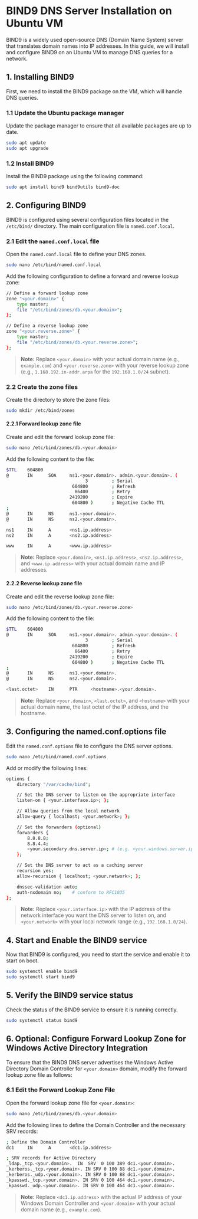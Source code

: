 # BIND9 DNS Server Installation on Ubuntu VM

BIND9 is a widely used open-source DNS (Domain Name System) server that translates domain names into IP addresses. In this guide, we will install and configure BIND9 on an Ubuntu VM to manage DNS queries for a network.

## 1. Installing BIND9

First, we need to install the BIND9 package on the VM, which will handle DNS queries.

### 1.1 Update the Ubuntu package manager

Update the package manager to ensure that all available packages are up to date.

```bash
sudo apt update
sudo apt upgrade
```

### 1.2 Install BIND9

Install the BIND9 package using the following command:

```bash
sudo apt install bind9 bind9utils bind9-doc
```

## 2. Configuring BIND9

BIND9 is configured using several configuration files located in the `/etc/bind/` directory. The main configuration file is `named.conf.local`.

### 2.1 Edit the `named.conf.local` file

Open the `named.conf.local` file to define your DNS zones.

```bash
sudo nano /etc/bind/named.conf.local
```

Add the following configuration to define a forward and reverse lookup zone:

```bash
// Define a forward lookup zone
zone "<your.domain>" {
    type master;
    file "/etc/bind/zones/db.<your.domain>";
};

// Define a reverse lookup zone
zone "<your.reverse.zone>" {
    type master;
    file "/etc/bind/zones/db.<your.reverse.zone>";
};
```

> **Note:** Replace `<your.domain>` with your actual domain name (e.g., `example.com`) and `<your.reverse.zone>` with your reverse lookup zone (e.g., `1.168.192.in-addr.arpa` for the `192.168.1.0/24` subnet).

### 2.2 Create the zone files

Create the directory to store the zone files:

```bash
sudo mkdir /etc/bind/zones
```

#### 2.2.1 Forward lookup zone file

Create and edit the forward lookup zone file:

```bash
sudo nano /etc/bind/zones/db.<your.domain>
```

Add the following content to the file:

```bash
$TTL    604800
@       IN      SOA     ns1.<your.domain>. admin.<your.domain>. (
                              3         ; Serial
                         604800         ; Refresh
                          86400         ; Retry
                        2419200         ; Expire
                         604800 )       ; Negative Cache TTL
;
@       IN      NS      ns1.<your.domain>.
@       IN      NS      ns2.<your.domain>.

ns1     IN      A       <ns1.ip.address>
ns2     IN      A       <ns2.ip.address>

www     IN      A       <www.ip.address>
```

> **Note:** Replace `<your.domain>`, `<ns1.ip.address>`, `<ns2.ip.address>`, and `<www.ip.address>` with your actual domain name and IP addresses.

#### 2.2.2 Reverse lookup zone file

Create and edit the reverse lookup zone file:

```bash
sudo nano /etc/bind/zones/db.<your.reverse.zone>
```

Add the following content to the file:

```bash
$TTL    604800
@       IN      SOA     ns1.<your.domain>. admin.<your.domain>. (
                              3         ; Serial
                         604800         ; Refresh
                          86400         ; Retry
                        2419200         ; Expire
                         604800 )       ; Negative Cache TTL
;
@       IN      NS      ns1.<your.domain>.
@       IN      NS      ns2.<your.domain>.

<last.octet>    IN      PTR     <hostname>.<your.domain>.
```

> **Note:** Replace `<your.domain>`, `<last.octet>`, and `<hostname>` with your actual domain name, the last octet of the IP address, and the hostname.

## 3. Configuring the named.conf.options file

Edit the `named.conf.options` file to configure the DNS server options.

```bash
sudo nano /etc/bind/named.conf.options
```

Add or modify the following lines:

```bash
options {
    directory "/var/cache/bind";

    // Set the DNS server to listen on the appropriate interface
    listen-on { <your.interface.ip>; };

    // Allow queries from the local network
    allow-query { localhost; <your.network>; };

    // Set the forwarders (optional)
    forwarders {
        8.8.8.8;
        8.8.4.4;
        <your.secondary.dns.server.ip>; # (e.g. <your.windows.server.ip>)
    };

    // Set the DNS server to act as a caching server
    recursion yes;
    allow-recursion { localhost; <your.network>; };

    dnssec-validation auto;
    auth-nxdomain no;    # conform to RFC1035
};
```

> **Note:** Replace `<your.interface.ip>` with the IP address of the network interface you want the DNS server to listen on, and `<your.network>` with your local network range (e.g., `192.168.1.0/24`).

## 4. Start and Enable the BIND9 service

Now that BIND9 is configured, you need to start the service and enable it to start on boot.

```bash
sudo systemctl enable bind9
sudo systemctl start bind9
```

## 5. Verify the BIND9 service status

Check the status of the BIND9 service to ensure it is running correctly.

```bash
sudo systemctl status bind9
```

## 6. Optional: Configure Forward Lookup Zone for Windows Active Directory Integration

To ensure that the BIND9 DNS server advertises the Windows Active Directory Domain Controller for `<your.domain>` domain, modify the forward lookup zone file as follows:

### 6.1 Edit the Forward Lookup Zone File

Open the forward lookup zone file for `<your.domain>`:

```bash
sudo nano /etc/bind/zones/db.<your.domain>
```

Add the following lines to define the Domain Controller and the necessary SRV records:

```bash
; Define the Domain Controller
dc1     IN      A       <dc1.ip.address>

; SRV records for Active Directory
_ldap._tcp.<your.domain>.  IN  SRV  0 100 389 dc1.<your.domain>.
_kerberos._tcp.<your.domain>. IN SRV 0 100 88 dc1.<your.domain>.
_kerberos._udp.<your.domain>. IN SRV 0 100 88 dc1.<your.domain>.
_kpasswd._tcp.<your.domain>. IN SRV 0 100 464 dc1.<your.domain>.
_kpasswd._udp.<your.domain>. IN SRV 0 100 464 dc1.<your.domain>.
```

> **Note:** Replace `<dc1.ip.address>` with the actual IP address of your Windows Domain Controller and `<your.domain>` with your actual domain name (e.g., `example.com`).
